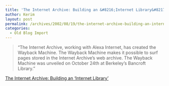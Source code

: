 ```yaml
---
title: 'The Internet Archive: Building an &#8216;Internet Library&#8217;'
author: Kerim
layout: post
permalink: /archives/2002/08/19/the-internet-archive-building-an-internet-library/
categories:
  - Old Blog Import
---
```


>   &#8220;The Internet Archive, working with Alexa Internet, has created the Wayback Machine. The Wayback Machine makes it possible to surf pages stored in the Internet Archive&#8217;s web archive. The Wayback Machine was unveiled on October 24th at Berkeley&#8217;s Bancroft Library.&#8221;


<a href="http://www.archive.org/index.html" onclick="_gaq.push(['_trackEvent', 'outbound-article', 'http://www.archive.org/index.html', 'The Internet Archive: Building an &#8216;Internet Library&#8217;']);" >The Internet Archive: Building an &#8216;Internet Library&#8217;</a>

